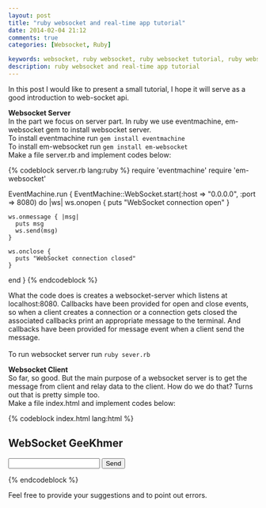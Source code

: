 ```yaml
---
layout: post
title: "ruby websocket and real-time app tutorial"
date: 2014-02-04 21:12
comments: true
categories: [Websocket, Ruby]

keywords: websocket, ruby websocket, ruby websocket tutorial, ruby websocket real time app
description: ruby websocket and real-time app tutorial
---
```


<p>
  In this post I would like to present a small tutorial, I hope it will serve as a good introduction to web-socket api.
</p>

<p>
  <strong>Websocket Server</strong><br/>
  In the part we focus on server part. In ruby we use eventmachine, em-websocket gem to install websocket server.<br/>
  To install eventmachine run <code>gem install eventmachine</code><br/>
  To install em-websocket run <code>gem install em-websocket</code><br/>
  Make a file server.rb and implement codes below:
</p>

{% codeblock server.rb lang:ruby %}
require 'eventmachine'
require 'em-websocket'
 
EventMachine.run {
  EventMachine::WebSocket.start(:host => "0.0.0.0", :port => 8080) do |ws|
    ws.onopen {
      puts "WebSocket connection open"
    }

    ws.onmessage { |msg|
      puts msg
      ws.send(msg)
    }

    ws.onclose {
      puts "WebSocket connection closed"
    }
  end
}
{% endcodeblock %}

<p>
  What the code does is creates a websocket-server which listens at localhost:8080. Callbacks have been provided for open and close events, so when a client creates a connection or a connection gets closed the associated callbacks print an appropriate message to the terminal. And callbacks have been provided for message event when a client send the message.<br/><br/>
  To run websocket server run <code>ruby sever.rb</code>
</p>

<p>
  <strong>Websocket Client</strong><br/>
  So far, so good. But the main purpose of a websocket server is to get the message from client and relay data to the client. How do we do that? Turns out that is pretty simple too.<br/>
  Make a file index.html and implement codes below:
</p>

{% codeblock index.html lang:html %}
<html>
<head>
  <title>Websocket GeeKhmer</title>
  <script type="text/javascript">
    var ws = null;
    function init() {
      ws = new WebSocket("ws://localhost:8080");
      ws.onopen = function() {
        console.log("Connection is opened");
      }

      ws.onclose = function() {
        console.log("Connection is closed");
      }

      ws.onmessage = function(msg) {
        document.getElementById("display").innerHTML = msg.data;
      }
    }

    function send() {
      ws.send(document.getElementById("txt").value);
    }
  </script>
</head>
<body onload="init();">
  <h2>WebSocket GeeKhmer</h2>
  <input type="text" id="txt">
  <input type="button" onclick="send();" value="Send">
  <p id="display"></p>
</body>
</html>
{% endcodeblock %}

<p>
  Feel free to provide your suggestions and to point out errors.
</p>